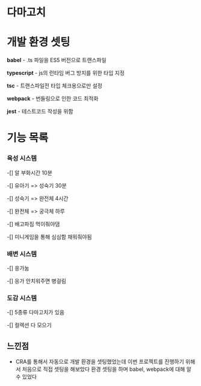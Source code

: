 # 다마고치

# 개발 환경 셋팅

**babel** - .ts 파일을 ES5 버전으로 트랜스파일

**typescript** - js의 런타임 버그 방지를 위한 타입 지정

**tsc** - 트랜스파일전 타입 체크용으로만 설정

**webpack** - 번들링으로 인한 코드 최적화

**jest** - 테스트코드 작성을 위함

# 기능 목록

### 육성 시스템

-[] 알 부화시간 10분

-[] 유아기 => 성숙기 30분

-[] 성숙기 => 완전체 4시간

-[] 완전체 => 궁극체 하루

-[] 배고파짐 먹이줘야댐

-[] 미니게임을 통해 심심함 채워줘야됨

### 배변 시스템

-[] 응가눔

-[] 응가 안치워주면 병걸림

### 도감 시스템

-[] 5종류 다마고치가 있음

-[] 컬렉션 다 모으기

## 느낀점

- CRA를 통해서 자동으로 개발 환경을 셋팅했었는데 이번 프로젝트를 진행하기 위해서 처음으로 직접 셋팅을 해보았다 환경 셋팅을 하며 babel, webpack에 대해 알 수 있었다
